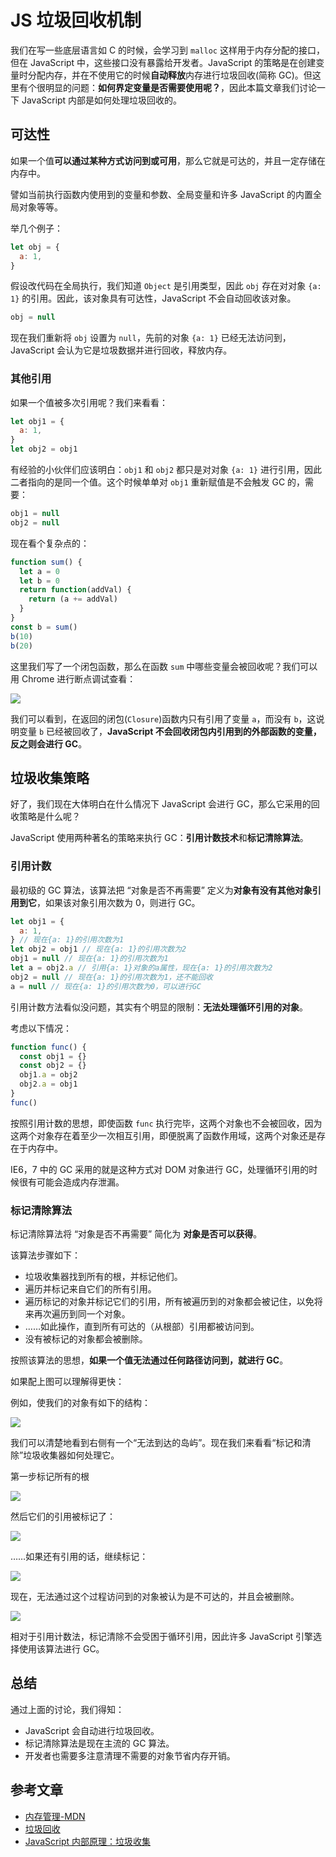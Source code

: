 # JS 垃圾回收机制

我们在写一些底层语言如 C 的时候，会学习到 `malloc` 这样用于内存分配的接口，但在 JavaScript 中，这些接口没有暴露给开发者。JavaScript 的策略是在创建变量时分配内存，并在不使用它的时候**自动释放**内存进行垃圾回收(简称 GC)。但这里有个很明显的问题：**如何界定变量是否需要使用呢？**，因此本篇文章我们讨论一下 JavaScript 内部是如何处理垃圾回收的。

## 可达性

如果一个值**可以通过某种方式访问到或可用**，那么它就是可达的，并且一定存储在内存中。

譬如当前执行函数内使用到的变量和参数、全局变量和许多 JavaScript 的内置全局对象等等。

举几个例子：

```javascript
let obj = {
  a: 1,
}
```

假设改代码在全局执行，我们知道 `Object` 是引用类型，因此 `obj` 存在对对象 `{a: 1}` 的引用。因此，该对象具有可达性，JavaScript 不会自动回收该对象。

```javascript
obj = null
```

现在我们重新将 `obj` 设置为 `null`，先前的对象 `{a: 1}` 已经无法访问到，JavaScript 会认为它是垃圾数据并进行回收，释放内存。

### 其他引用

如果一个值被多次引用呢？我们来看看：

```javascript
let obj1 = {
  a: 1,
}
let obj2 = obj1
```

有经验的小伙伴们应该明白：`obj1` 和 `obj2` 都只是对对象 `{a: 1}` 进行引用，因此二者指向的是同一个值。这个时候单单对 `obj1` 重新赋值是不会触发 GC 的，需要：

```javascript
obj1 = null
obj2 = null
```

现在看个复杂点的：

```javascript
function sum() {
  let a = 0
  let b = 0
  return function(addVal) {
    return (a += addVal)
  }
}
const b = sum()
b(10)
b(20)
```

这里我们写了一个闭包函数，那么在函数 `sum` 中哪些变量会被回收呢？我们可以用 Chrome 进行断点调试查看：

![](http://picstore.lliiooiill.cn/1625539348%281%29.png)

我们可以看到，在返回的闭包(`Closure`)函数内只有引用了变量 `a`，而没有 `b`，这说明变量 `b` 已经被回收了，**JavaScript 不会回收闭包内引用到的外部函数的变量，反之则会进行 GC**。

## 垃圾收集策略

好了，我们现在大体明白在什么情况下 JavaScript 会进行 GC，那么它采用的回收策略是什么呢？

JavaScript 使用两种著名的策略来执行 GC：**引用计数技术**和**标记清除算法**。

### 引用计数

最初级的 GC 算法，该算法把 “对象是否不再需要” 定义为**对象有没有其他对象引用到它**，如果该对象引用次数为 0，则进行 GC。

```javascript
let obj1 = {
  a: 1,
} // 现在{a: 1}的引用次数为1
let obj2 = obj1 // 现在{a: 1}的引用次数为2
obj1 = null // 现在{a: 1}的引用次数为1
let a = obj2.a // 引用{a: 1}对象的a属性，现在{a: 1}的引用次数为2
obj2 = null // 现在{a: 1}的引用次数为1，还不能回收
a = null // 现在{a: 1}的引用次数为0，可以进行GC
```

引用计数方法看似没问题，其实有个明显的限制：**无法处理循环引用的对象**。

考虑以下情况：

```javascript
function func() {
  const obj1 = {}
  const obj2 = {}
  obj1.a = obj2
  obj2.a = obj1
}
func()
```

按照引用计数的思想，即使函数 `func` 执行完毕，这两个对象也不会被回收，因为这两个对象存在着至少一次相互引用，即便脱离了函数作用域，这两个对象还是存在于内存中。

IE6，7 中的 GC 采用的就是这种方式对 DOM 对象进行 GC，处理循环引用的时候很有可能会造成内存泄漏。

### 标记清除算法

标记清除算法将 “对象是否不再需要” 简化为 **对象是否可以获得**。

该算法步骤如下：

- 垃圾收集器找到所有的根，并标记他们。
- 遍历并标记来自它们的所有引用。
- 遍历标记的对象并标记它们的引用，所有被遍历到的对象都会被记住，以免将来再次遍历到同一个对象。
- ……如此操作，直到所有可达的（从根部）引用都被访问到。
- 没有被标记的对象都会被删除。

按照该算法的思想，**如果一个值无法通过任何路径访问到，就进行 GC**。

如果配上图可以理解得更快：

例如，使我们的对象有如下的结构：

![](http://picstore.lliiooiill.cn/1625542504%281%29.jpg)

我们可以清楚地看到右侧有一个“无法到达的岛屿”。现在我们来看看“标记和清除”垃圾收集器如何处理它。

第一步标记所有的根

![](http://picstore.lliiooiill.cn/1625542524%281%29.jpg)

然后它们的引用被标记了：

![](http://picstore.lliiooiill.cn/1625542548%281%29.jpg)

……如果还有引用的话，继续标记：

![](http://picstore.lliiooiill.cn/1625545819%281%29.jpg)

现在，无法通过这个过程访问到的对象被认为是不可达的，并且会被删除。

![](http://picstore.lliiooiill.cn/1625545836%281%29.jpg)

相对于引用计数法，标记清除不会受困于循环引用，因此许多 JavaScript 引擎选择使用该算法进行 GC。

## 总结

通过上面的讨论，我们得知：

- JavaScript 会自动进行垃圾回收。
- 标记清除算法是现在主流的 GC 算法。
- 开发者也需要多注意清理不需要的对象节省内存开销。

## 参考文章

- [内存管理-MDN](https://developer.mozilla.org/zh-CN/docs/Web/JavaScript/Memory_Management)
- [垃圾回收](https://zh.javascript.info/garbage-collection)
- [JavaScript 内部原理：垃圾收集](https://blog.appsignal.com/2020/10/21/garbage-collection-in-javascript.html)
